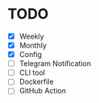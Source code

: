 # TODO

- [x] Weekly
- [x] Monthly
- [x] Config
- [ ] Telegram Notification
- [ ] CLI tool
- [ ] Dockerfile
- [ ] GitHub Action
